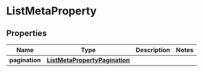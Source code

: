 

# ListMetaProperty


## Properties

| Name | Type | Description | Notes |
|------------ | ------------- | ------------- | -------------|
|**pagination** | [**ListMetaPropertyPagination**](ListMetaPropertyPagination.md) |  |  |



